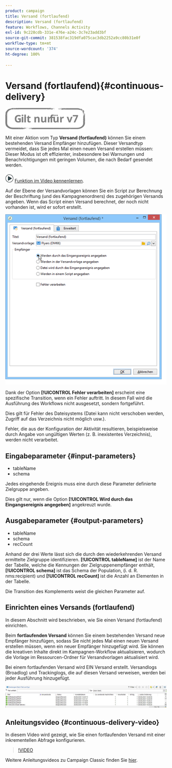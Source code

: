 ```yaml
---
product: campaign
title: Versand (fortlaufend)
description: Versand (fortlaufend)
feature: Workflows, Channels Activity
exl-id: 9c228cdb-331e-476e-a24c-3c7e23add3bf
source-git-commit: 381538fac319dfa075cac3db2252a9cc80b31e0f
workflow-type: tm+mt
source-wordcount: '374'
ht-degree: 100%

---
```


# Versand (fortlaufend){#continuous-delivery}

![](../../assets/v7-only.svg)

Mit einer Aktion vom Typ **Versand (fortlaufend)** können Sie einem bestehenden Versand Empfänger hinzufügen. Dieser Versandtyp vermeidet, dass Sie jedes Mal einen neuen Versand erstellen müssen: Dieser Modus ist oft effizienter, insbesondere bei Warnungen und Benachrichtigungen mit geringen Volumen, die nach Bedarf gesendet werden.

![](assets/do-not-localize/how-to-video.png) [Funktion im Video kennenlernen](#continuous-delivery-video).

Auf der Ebene der Versandvorlagen können Sie ein Script zur Berechnung der Beschriftung (und des Kampagnenordners) des zugehörigen Versands angeben. Wenn das Script einen Versand berechnet, der noch nicht vorhanden ist, wird er sofort erstellt.

![](assets/edit_diffusion_fil.png)

Dank der Option **[!UICONTROL Fehler verarbeiten]** erscheint eine spezifische Transition, wenn ein Fehler auftritt. In diesem Fall wird die Ausführung des Workflows nicht ausgesetzt, sondern fortgeführt.

Dies gilt für Fehler des Dateisystems (Datei kann nicht verschoben werden, Zugriff auf das Verzeichnis nicht möglich usw.).

Fehler, die aus der Konfiguration der Aktivität resultieren, beispielsweise durch Angabe von ungültigen Werten (z. B. inexistentes Verzeichnis), werden nicht verarbeitet.

## Eingabeparameter {#input-parameters}

* tableName
* schema

Jedes eingehende Ereignis muss eine durch diese Parameter definierte Zielgruppe angeben.

Dies gilt nur, wenn die Option **[!UICONTROL Wird durch das Eingangsereignis angegeben]** angekreuzt wurde.

## Ausgabeparameter {#output-parameters}

* tableName
* schema
* recCount

Anhand der drei Werte lässt sich die durch den wiederkehrenden Versand ermittelte Zielgruppe identifizieren. **[!UICONTROL tableName]** ist der Name der Tabelle, welche die Kennungen der Zielgruppenempfänger enthält, **[!UICONTROL schema]** ist das Schema der Population, (i. d. R. nms:recipient) und **[!UICONTROL recCount]** ist die Anzahl an Elementen in der Tabelle.

Die Transition des Komplements weist die gleichen Parameter auf.

## Einrichten eines Versands (fortlaufend)

In diesem Abschnitt wird beschrieben, wie Sie einen Versand (fortlaufend) einrichten.

Beim **fortlaufenden Versand** können Sie einem bestehenden Versand neue Empfänger hinzufügen, sodass Sie nicht jedes Mal einen neuen Versand erstellen müssen, wenn ein neuer Empfänger hinzugefügt wird. Sie können die kreativen Inhalte direkt im Kampagnen-Workflow aktualisieren, wodurch die Vorlage im Ressourcen-Ordner für Versandvorlagen aktualisiert wird.

Bei einem fortlaufenden Versand wird EIN Versand erstellt. Versandlogs (Broadlog) und Trackinglogs, die auf diesen Versand verweisen, werden bei jeder Ausführung hinzugefügt.

![Versand (fortlaufend)](assets/delivery_continuous.jpg)

## Anleitungsvideo {#continuous-delivery-video}

In diesem Video wird gezeigt, wie Sie einen fortlaufenden Versand mit einer inkrementellen Abfrage konfigurieren.

>[!VIDEO](https://video.tv.adobe.com/v/25039?quality=12)

Weitere Anleitungsvideos zu Campaign Classic finden Sie [hier](https://experienceleague.adobe.com/docs/campaign-classic-learn/tutorials/overview.html?lang=de).

